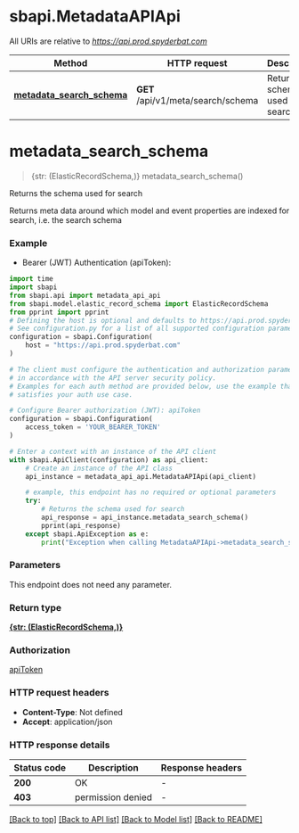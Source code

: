 # sbapi.MetadataAPIApi

All URIs are relative to *https://api.prod.spyderbat.com*

Method | HTTP request | Description
------------- | ------------- | -------------
[**metadata_search_schema**](MetadataAPIApi.md#metadata_search_schema) | **GET** /api/v1/meta/search/schema | Returns the schema used for search


# **metadata_search_schema**
> {str: (ElasticRecordSchema,)} metadata_search_schema()

Returns the schema used for search

 Returns meta data around which model and event properties are indexed for search, i.e. the search schema 

### Example

* Bearer (JWT) Authentication (apiToken):

```python
import time
import sbapi
from sbapi.api import metadata_api_api
from sbapi.model.elastic_record_schema import ElasticRecordSchema
from pprint import pprint
# Defining the host is optional and defaults to https://api.prod.spyderbat.com
# See configuration.py for a list of all supported configuration parameters.
configuration = sbapi.Configuration(
    host = "https://api.prod.spyderbat.com"
)

# The client must configure the authentication and authorization parameters
# in accordance with the API server security policy.
# Examples for each auth method are provided below, use the example that
# satisfies your auth use case.

# Configure Bearer authorization (JWT): apiToken
configuration = sbapi.Configuration(
    access_token = 'YOUR_BEARER_TOKEN'
)

# Enter a context with an instance of the API client
with sbapi.ApiClient(configuration) as api_client:
    # Create an instance of the API class
    api_instance = metadata_api_api.MetadataAPIApi(api_client)

    # example, this endpoint has no required or optional parameters
    try:
        # Returns the schema used for search
        api_response = api_instance.metadata_search_schema()
        pprint(api_response)
    except sbapi.ApiException as e:
        print("Exception when calling MetadataAPIApi->metadata_search_schema: %s\n" % e)
```


### Parameters
This endpoint does not need any parameter.

### Return type

[**{str: (ElasticRecordSchema,)}**](ElasticRecordSchema.md)

### Authorization

[apiToken](../README.md#apiToken)

### HTTP request headers

 - **Content-Type**: Not defined
 - **Accept**: application/json


### HTTP response details

| Status code | Description | Response headers |
|-------------|-------------|------------------|
**200** | OK |  -  |
**403** | permission denied |  -  |

[[Back to top]](#) [[Back to API list]](../README.md#documentation-for-api-endpoints) [[Back to Model list]](../README.md#documentation-for-models) [[Back to README]](../README.md)

